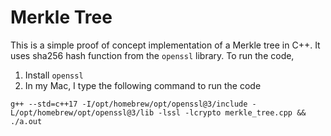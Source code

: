 # Merkle Tree
This is a simple proof of concept implementation of a Merkle tree in C++. It uses sha256 hash function from the `openssl` library. To run the code,
1. Install `openssl` 
2. In my Mac, I type the following command to run the code 

`g++ --std=c++17 -I/opt/homebrew/opt/openssl@3/include -L/opt/homebrew/opt/openssl@3/lib -lssl -lcrypto merkle_tree.cpp && ./a.out`
